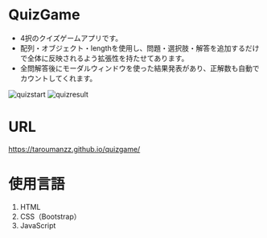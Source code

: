 # QuizGame
+ 4択のクイズゲームアプリです。
+ 配列・オブジェクト・lengthを使用し、問題・選択肢・解答を追加するだけで全体に反映されるよう拡張性を持たせてあります。
+ 全問解答後にモーダルウィンドウを使った結果発表があり、正解数も自動でカウントしてくれます。

![quizstart](https://github.com/taroumanzz/quizgame/assets/132829933/45feba9a-bfc6-4762-96a9-71319daa8499)
![quizresult](https://github.com/taroumanzz/quizgame/assets/132829933/d2163263-c9eb-4745-bbcc-623065b4761c)

# URL
https://taroumanzz.github.io/quizgame/

# 使用言語
1. HTML
2. CSS（Bootstrap）
3. JavaScript
